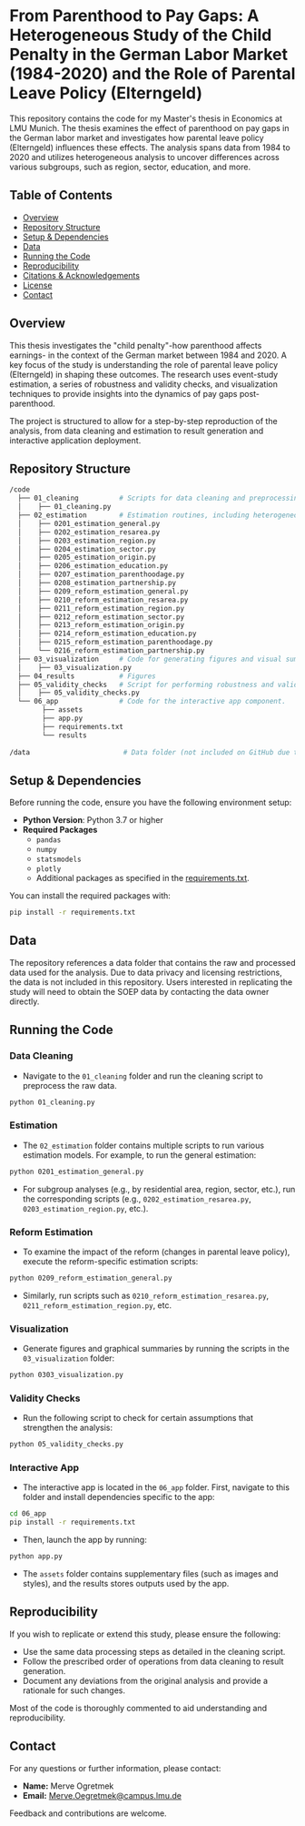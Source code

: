 # From Parenthood to Pay Gaps: A Heterogeneous Study of the Child Penalty in the German Labor Market (1984-2020) and the Role of Parental Leave Policy (Elterngeld)

This repository contains the code for my Master's thesis in Economics at LMU Munich. The thesis examines the effect of parenthood on pay gaps in the German labor market and investigates how parental leave policy (Elterngeld) influences these effects. The analysis spans data from 1984 to 2020 and utilizes heterogeneous analysis to uncover differences across various subgroups, such as region, sector, education, and more.

## Table of Contents
- [Overview](#overview)
- [Repository Structure](#repository-structure)
- [Setup & Dependencies](#setup--dependencies)
- [Data](#data)
- [Running the Code](#running-the-code)
- [Reproducibility](#reproducibility)
- [Citations & Acknowledgements](#citations--acknowledgements)
- [License](#license)
- [Contact](#contact)

## Overview 

This thesis investigates the "child penalty"-how parenthood affects earnings- in the context of the German market between 1984 and 2020. A key focus of the study is understanding the role of parental leave policy (Elterngeld) in shaping these outcomes. The research uses event-study estimation, a series of robustness and validity checks, and visualization techniques to provide insights into the dynamics of pay gaps post-parenthood.

The project is structured to allow for a step-by-step reproduction of the analysis, from data cleaning and estimation to result generation and interactive application deployment.

## Repository Structure

```bash
/code
  ├── 01_cleaning          # Scripts for data cleaning and preprocessing.
  │    ├── 01_cleaning.py
  ├── 02_estimation        # Estimation routines, including heterogeneous analysis.
  │    ├── 0201_estimation_general.py
  │    ├── 0202_estimation_resarea.py
  │    ├── 0203_estimation_region.py
  │    ├── 0204_estimation_sector.py
  │    ├── 0205_estimation_origin.py
  │    ├── 0206_estimation_education.py
  │    ├── 0207_estimation_parenthoodage.py
  │    ├── 0208_estimation_partnership.py
  │    ├── 0209_reform_estimation_general.py
  │    ├── 0210_reform_estimation_resarea.py
  │    ├── 0211_reform_estimation_region.py
  │    ├── 0212_reform_estimation_sector.py
  │    ├── 0213_reform_estimation_origin.py
  │    ├── 0214_reform_estimation_education.py
  │    ├── 0215_reform_estimation_parenthoodage.py
  │    └── 0216_reform_estimation_partnership.py
  ├── 03_visualization     # Code for generating figures and visual summaries.
  │    ├── 03_visualization.py
  ├── 04_results           # Figures 
  ├── 05_validity_checks   # Script for performing robustness and validity checks.
  │    ├── 05_validity_checks.py
  └── 06_app               # Code for the interactive app component.
        ├── assets         
        ├── app.py         
        ├── requirements.txt  
        └── results        
  
/data                       # Data folder (not included on GitHub due to restrictions)
```

## Setup & Dependencies

Before running the code, ensure you have the following environment setup:
* **Python Version**: Python 3.7 or higher
* **Required Packages**
  * `pandas`
  * `numpy`
  * `statsmodels`
  * `plotly`
  * Additional packages as specified in the [requirements.txt](requirements.txt).

You can install the required packages with:

```bash
pip install -r requirements.txt
```

## Data

The repository references a data folder that contains the raw and processed data used for the analysis. Due to data privacy and licensing restrictions, the data is not included in this repository. Users interested in replicating the study will need to obtain the SOEP data by contacting the data owner directly.

## Running the Code

### Data Cleaning

* Navigate to the `01_cleaning` folder and run the cleaning script to preprocess the raw data.

```bash
python 01_cleaning.py
```

### Estimation

* The `02_estimation` folder contains multiple scripts to run various estimation models. For example, to run the general estimation:

```bash
python 0201_estimation_general.py
```

* For subgroup analyses (e.g., by residential area, region, sector, etc.), run the corresponding scripts (e.g., `0202_estimation_resarea.py`, `0203_estimation_region.py`, etc.).

### Reform Estimation

* To examine the impact of the reform (changes in parental leave policy), execute the reform-specific estimation scripts:

```bash
python 0209_reform_estimation_general.py
```

* Similarly, run scripts such as `0210_reform_estimation_resarea.py`, `0211_reform_estimation_region.py`, etc.

### Visualization

* Generate figures and graphical summaries by running the scripts in the `03_visualization` folder:

```bash
python 0303_visualization.py
```

### Validity Checks

* Run the following script to check for certain assumptions that strengthen the analysis:

```bash
python 05_validity_checks.py
```

### Interactive App

* The interactive app is located in the `06_app` folder. First, navigate to this folder and install dependencies specific to the app:

```bash
cd 06_app
pip install -r requirements.txt
```

* Then, launch the app by running:

```bash
python app.py
```

* The `assets` folder contains supplementary files (such as images and styles), and the results stores outputs used by the app.

## Reproducibility 

If you wish to replicate or extend this study, please ensure the following:

* Use the same data processing steps as detailed in the cleaning script.
* Follow the prescribed order of operations from data cleaning to result generation.
* Document any deviations from the original analysis and provide a rationale for such changes.

Most of the code is thoroughly commented to aid understanding and reproducibility.

## Contact

For any questions or further information, please contact:

* **Name:** Merve Ogretmek
* **Email:** Merve.Oegretmek@campus.lmu.de

Feedback and contributions are welcome.

  


 
